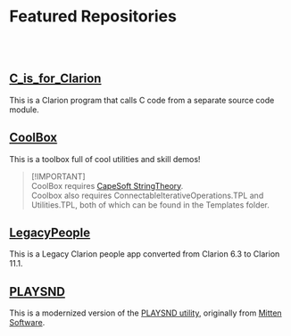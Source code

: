 # Featured Repositories
<br>
<br>

## [C_is_for_Clarion](https://github.com/StevenSchifter/ClarionProjects/tree/main/C_is_for_Clarion)<br>
This is a Clarion program that calls C code from a separate source code module.<br>

## [CoolBox](https://github.com/StevenSchifter/ClarionProjects/tree/main/CoolBox)<br>
This is a toolbox full of cool utilities and skill demos!<br>

> [!IMPORTANT]<br>
> CoolBox requires [CapeSoft StringTheory](https://www.capesoft.com/accessories/StringTheorysp.htm).<br>
> Coolbox also requires ConnectableIterativeOperations.TPL and Utilities.TPL, both of which can be found in the Templates folder.<br>

## [LegacyPeople](https://github.com/StevenSchifter/ClarionProjects/tree/main/LegacyPeople)<br>
This is a Legacy Clarion people app converted from Clarion 6.3 to Clarion 11.1.<br>

## [PLAYSND](https://github.com/StevenSchifter/ClarionProjects/tree/main/PLAYSND)<br>
This is a modernized version of the [PLAYSND utility](https://www.mittensoftware.com/DL/PLAYSND.ZIP), originally from [Mitten Software](https://www.mittensoftware.com/Downloads.htm).
